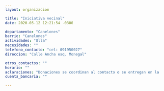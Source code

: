 ```yaml
---
layout: organizacion

title: "Iniciativa vecinal"
date: 2020-05-12 12:21:54 -0300

departamento: "Canelones"
barrio: "Canelones"
actividades: "Olla"
necesidades: ""
telefono_contacto: "cel: 091950027"
direccion: "Calle Ancha esq. Monegal"

otros_contactos: ""
horario: ""
aclaraciones: "Donaciones se coordinan al contacto o se entregan en la dirección"
cuenta_bancaria: ""

---
```

